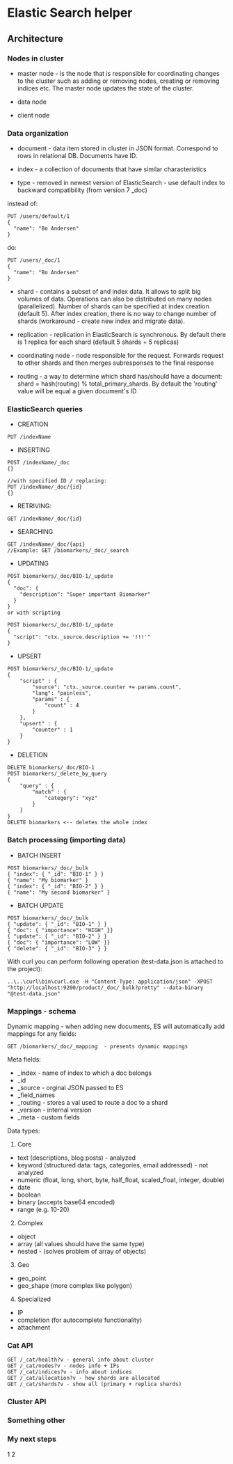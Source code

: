 # Elastic Search helper

## Architecture

### Nodes in cluster

- master node - is the node that is responsible for coordinating changes to the cluster such as adding or removing nodes, creating or removing indices etc. The master node updates the state of the cluster.

- data node

- client node

### Data organization

- document - data item stored in cluster in JSON format. Correspond to rows in relational DB. Documents have ID.

- index - a collection of documents that have similar characteristics

- type - removed in newest version of ElasticSearch - use default index to backward compatibility (from version 7 _doc)

instead of:

```
PUT /users/default/1
{
  "name": "Bo Andersen"
}
```

do:

```
PUT /users/_doc/1
{
  "name": "Bo Andersen"
}
```

- shard - contains a subset of and index data. It allows to split big volumes of data. Operations can also be distributed on many nodes (parallelized). Number of shards can be specified at index creation (default 5). After index creation, there is no way to change number of shards (workaround - create new index and migrate data).

- replication - replication in ElasticSearch is synchronous. By default there is 1 replica for each shard (default 5 shards + 5 replicas)

- coordinating node - node responsible for the request. Forwards request to other shards and then merges subresponses to the final response

- routing - a way to determine which shard has/should have a document: shard = hash(routing) % total_primary_shards. By default the 'routing' value will be equal a given document's ID

### ElasticSearch queries


- CREATION

```
PUT /indexName
```

- INSERTING

```
POST /indexName/_doc
{}

//with specified ID / replacing:
PUT /indexName/_doc/{id}
{}
```

- RETRIVING:

```
GET /indexName/_doc/{id}
```

- SEARCHING

```
GET /indexName/_doc/{api}
//Example: GET /biomarkers/_doc/_search
```

- UPDATING

```
POST biomarkers/_doc/BIO-1/_update
{
  "doc": {
    "description": "Super important Biomarker"
  }
}
or with scripting

POST biomarkers/_doc/BIO-1/_update
{
  "script": "ctx._source.description += '!!!'"
}
```

- UPSERT

```
POST biomarkers/_doc/BIO-1/_update
{
    "script" : {
        "source": "ctx._source.counter += params.count",
        "lang": "painless",
        "params" : {
            "count" : 4
        }
    },
    "upsert" : {
        "counter" : 1
    }
}
```

- DELETION

```
DELETE biomarkers/_doc/BIO-1
POST biomarkers/_delete_by_query
{
	"query" : {
		"match" : {
			"category": "xyz"
		}
	}
}
DELETE biomarkers <-- deletes the whole index
```

### Batch processing (importing data)


- BATCH INSERT
```
POST biomarkers/_doc/_bulk
{ "index": { "_id": "BIO-1" } }
{ "name": "My biomarker" }
{ "index": { "_id": "BIO-2" } }
{ "name": "My second biomarker" }
```

- BATCH UPDATE
```
POST biomarkers/_doc/_bulk
{ "update": { "_id": "BIO-1" } }
{ "doc": { "importance": "HIGH" }}
{ "update": { "_id": "BIO-2" } }
{ "doc": { "importance": "LOW" }}
{ "delete": { "_id": "BIO-3" } }
```

With curl you can perform following operation (test-data.json is attached to the project):
```
..\..\curl\bin\curl.exe -H "Content-Type: application/json" -XPOST "http://localhost:9200/product/_doc/_bulk?pretty" --data-binary "@test-data.json"
```

### Mappings - schema

Dynamic mapping - when adding new documents, ES will automatically add mappings for any fields:

```
GET /biomarkers/_doc/_mapping  - presents dynamic mappings
```

Meta fields:
- _index - name of index to which a doc belongs
- _id
- _source - orginal JSON passed to ES
- _field_names
- _routing - stores a val used to route a doc to a shard
- _version - internal version
- _meta - custom fields

Data types:
1. Core
- text (descriptions, blog posts) - analyzed
- keyword  (structured data: tags, categories, email addressed) - not analyzed
- numeric (float, long, short, byte, half_float, scaled_float, integer, double)
- date
- boolean
- binary (accepts base64 encoded)
- range (e.g. 10-20)
2. Complex
- object
- array (all values should have the same type)
- nested - (solves problem of array of objects)
3. Geo
- geo_point
- geo_shape (more complex like polygon)
4. Specialized
- IP
- completion (for autocomplete functionality)
- attachment

### Cat API

```
GET /_cat/health?v - general info about cluster
GET /_cat/nodes?v - nodes info + IPs
GET /_cat/indices?v - info about indices
GET /_cat/allocation?v - how shards are allocated
GET /_cat/shards?v - show all (primary + replica shards)
```

### Cluster API


### Something other
### My next steps

1
2
